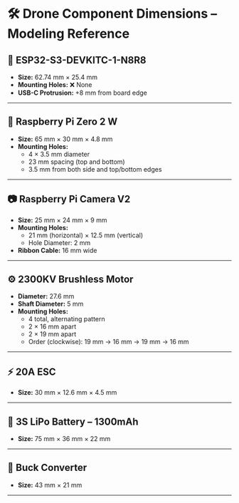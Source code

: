 # 🛠️ Drone Component Dimensions – Modeling Reference

## 🧠 ESP32-S3-DEVKITC-1-N8R8
- **Size:** 62.74 mm × 25.4 mm  
- **Mounting Holes:** ❌ None  
- **USB-C Protrusion:** +8 mm from board edge

---

## 🍓 Raspberry Pi Zero 2 W
- **Size:** 65 mm × 30 mm × 4.8 mm  
- **Mounting Holes:**  
  - 4 × 3.5 mm diameter  
  - 23 mm spacing (top and bottom)  
  - 3.5 mm from both side and top/bottom edges

---

## 📷 Raspberry Pi Camera V2
- **Size:** 25 mm × 24 mm × 9 mm  
- **Mounting Holes:**  
  - 21 mm (horizontal) × 12.5 mm (vertical)  
  - Hole Diameter: 2 mm  
- **Ribbon Cable:** 16 mm wide

---

## ⚙️ 2300KV Brushless Motor
- **Diameter:** 27.6 mm  
- **Shaft Diameter:** 5 mm  
- **Mounting Holes:**  
  - 4 total, alternating pattern  
  - 2 × 16 mm apart  
  - 2 × 19 mm apart  
  - Order (clockwise): 19 mm → 16 mm → 19 mm → 16 mm

---

## ⚡ 20A ESC
- **Size:** 30 mm × 12.6 mm × 4.5 mm

---

## 🔋 3S LiPo Battery – 1300mAh
- **Size:** 75 mm × 36 mm × 22 mm

---

## 🔌 Buck Converter
- **Size:** 43 mm × 21 mm

---
